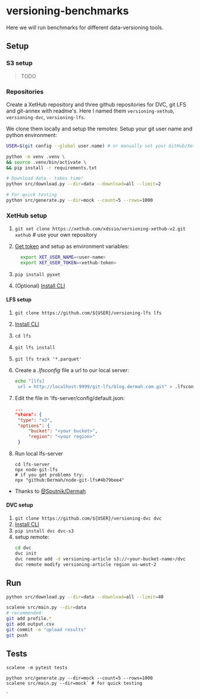 # versioning-benchmarks

Here we will run benchmarks for different data-versioning tools.

## Setup

### S3 setup

> TODO

### Repositories

Create a XetHub repository and three github repositories for DVC, git LFS and git-annex with readme's.
Here I named them `versioning-xethub`, `versioning-dvc`, `versioning-lfs`.

We clone them locally and setup the remotes:
Setup your git user name and python environment:

```bash
USER=$(git config --global user.name) # or manually set your GitHub/XetHub user name

python -m venv .venv \
&& source .venv/bin/activate \
&& pip install -r requirements.txt

# Download data - takes time! 
python src/download.py --dir=data --download=all --limit=2

# For quick testing
python src/generate.py --dir=mock --count=5 --rows=1000
```

### XetHub setup

1. `git xet clone https://xethub.com/xdssio/versioning-xethub-v2.git xethub` # use your own repository
2. [Get token](https://xethub.com/user/settings/pat) and setup as environment variables:
    ```bash
      export XET_USER_NAME=<user-name>
      export XET_USER_TOKEN=<xethub-token>
    ```

3. `pip install pyxet`

4. (Optional) [Install CLI](https://xethub.com/assets/docs/getting-started/installation)

#### LFS setup

1. `git clone https://github.com/${USER}/versioning-lfs lfs` 
2. [Install CLI](https://github.com/git-lfs/git-lfs?utm_source=gitlfs_site&utm_medium=installation_link&utm_campaign=gitlfs#installing)
3. `cd lfs`
4. `git lfs install`
5. `git lfs track '*.parquet'`
6. Create a *.lfsconfig* file a url to our local server:
   ```bash
   echo "[lfs]
    url = http://localhost:9999/git-lfs/blog.dermah.com.git" > .lfsconfig
   ```

7. Edit the file in 'lfs-server/config/default.json:
    ```json
    ...
    "store": {
     "type": "s3",
     "options": {
         "bucket": "<your bucket>",
         "region": "<your region>"
     }
    ```
8. Run local
   lfs-server
   ```
   cd lfs-server
   npx node-git-lfs
   # if you get problems try:
   npx "github:Dermah/node-git-lfs#4b79bee4"
   ```

* Thanks to [@Sputnik/Dermah](https://blog.dermah.com/2020/05/26/how-to-be-stingy-git-lfs-on-your-own-s3-bucket/)

#### DVC setup

1. `git clone https://github.com/${USER}/versioning-dvc dvc`
2. [Install CLI](https://dvc.org/doc/install)
3. `pip install dvc dvc-s3`
4. setup remote:
    ```bash
   cd dvc
   dvc init
   dvc remote add -d versioning-article s3://<your-bucket-name>/dvc
   dvc remote modify versioning-article region us-west-2
    ```

## Run

```bash
python src/download.py --dir=data --download=all --limit=40

scalene src/main.py --dir=data
# recommended:
git add profile.*
git add output.csv
git commit -m "upload results"
git push
```


## Tests

```
scalene -m pytest tests

python src/generate.py --dir=mock --count=5 --rows=1000
scalene src/main.py --dir=mock` # for quick testing

```

`  